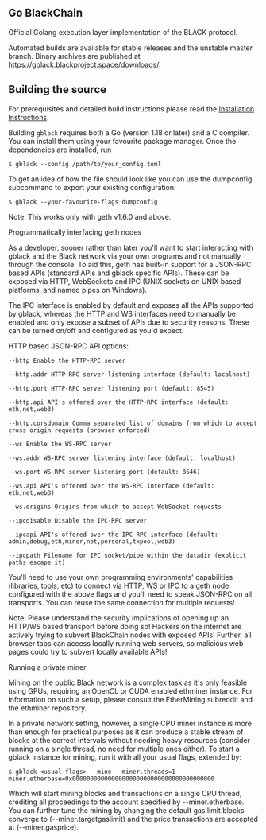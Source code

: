 ## Go BlackChain

Official Golang execution layer implementation of the BLACK protocol.


Automated builds are available for stable releases and the unstable master branch. Binary
archives are published at https://gblack.blackproject.space/downloads/.

## Building the source

For prerequisites and detailed build instructions please read the [Installation Instructions]().

Building `gblack` requires both a Go (version 1.18 or later) and a C compiler. You can install
them using your favourite package manager. Once the dependencies are installed, run

```shell
$ gblack --config /path/to/your_config.toml
```
To get an idea of how the file should look like you can use the dumpconfig subcommand to export your existing configuration:

```shell 
$ gblack --your-favourite-flags dumpconfig
```
Note: This works only with geth v1.6.0 and above.

Programmatically interfacing geth nodes

As a developer, sooner rather than later you'll want to start interacting with gblack and the Black network via your own programs and not manually through the console. To aid this, geth has built-in support for a JSON-RPC based APIs (standard APIs and gblack specific APIs). These can be exposed via HTTP, WebSockets and IPC (UNIX sockets on UNIX based platforms, and named pipes on Windows).

The IPC interface is enabled by default and exposes all the APIs supported by gblack, whereas the HTTP and WS interfaces need to manually be enabled and only expose a subset of APIs due to security reasons. These can be turned on/off and configured as you'd expect.

HTTP based JSON-RPC API options:
```shell
--http Enable the HTTP-RPC server

--http.addr HTTP-RPC server listening interface (default: localhost)

--http.port HTTP-RPC server listening port (default: 8545)

--http.api API's offered over the HTTP-RPC interface (default: eth,net,web3)

--http.corsdomain Comma separated list of domains from which to accept cross origin requests (browser enforced)

--ws Enable the WS-RPC server

--ws.addr WS-RPC server listening interface (default: localhost)

--ws.port WS-RPC server listening port (default: 8546)

--ws.api API's offered over the WS-RPC interface (default: eth,net,web3)

--ws.origins Origins from which to accept WebSocket requests

--ipcdisable Disable the IPC-RPC server

--ipcapi API's offered over the IPC-RPC interface (default: admin,debug,eth,miner,net,personal,txpool,web3)

--ipcpath Filename for IPC socket/pipe within the datadir (explicit paths escape it)
```
You'll need to use your own programming environments' capabilities (libraries, tools, etc) to connect via HTTP, WS or IPC to a geth node configured with the above flags and you'll need to speak JSON-RPC on all transports. You can reuse the same connection for multiple requests!


Note: Please understand the security implications of opening up an HTTP/WS based transport before doing so! Hackers on the internet are actively trying to subvert BlackChain nodes with exposed APIs! Further, all browser tabs can access locally running web servers, so malicious web pages could try to subvert locally available APIs!

Running a private miner

Mining on the public Black network is a complex task as it's only feasible using GPUs, requiring an OpenCL or CUDA enabled ethminer instance. For information on such a setup, please consult the EtherMining subreddit and the ethminer repository.

In a private network setting, however, a single CPU miner instance is more than enough for practical purposes as it can produce a stable stream of blocks at the correct intervals without needing heavy resources (consider running on a single thread, no need for multiple ones either). To start a gblack instance for mining, run it with all your usual flags, extended by:
```shell
$ gblack <usual-flags> --mine --miner.threads=1 --miner.etherbase=0x0000000000000000000000000000000000000000
```
Which will start mining blocks and transactions on a single CPU thread, crediting all proceedings to the account specified by --miner.etherbase. You can further tune the mining by changing the default gas limit blocks converge to (--miner.targetgaslimit) and the price transactions are accepted at (--miner.gasprice).
